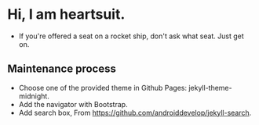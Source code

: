 # Hi, I am heartsuit.
- If you're offered a seat on a rocket ship, don't ask what seat. Just get on.

## Maintenance process
- Choose one of the provided theme in Github Pages: jekyll-theme-midnight.
- Add the navigator with Bootstrap.
- Add search box, From https://github.com/androiddevelop/jekyll-search.
